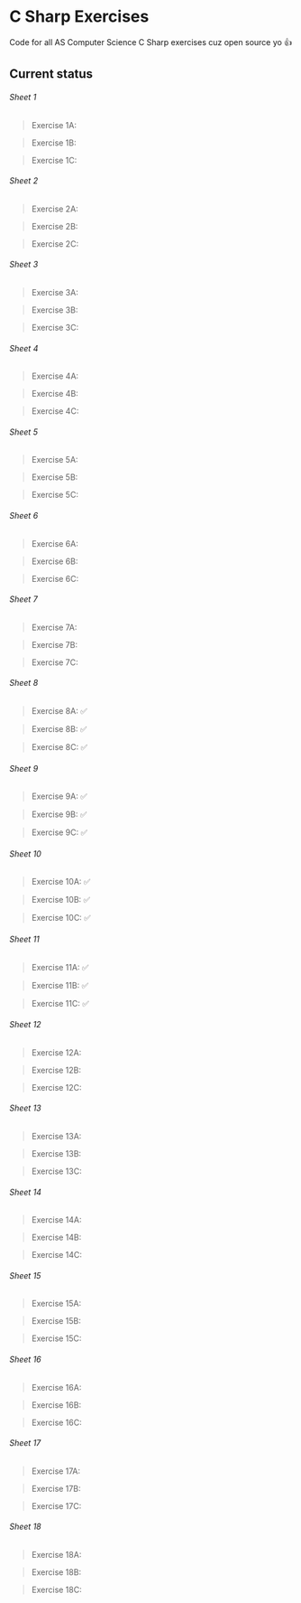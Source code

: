 # C Sharp Exercises
Code for all AS Computer Science C Sharp exercises cuz open source yo 👍

Current status
--

###### Sheet 1
 > Exercise 1A: 
 
 > Exercise 1B:
 
 > Exercise 1C: 
 
###### Sheet 2
 > Exercise 2A: 
 
 > Exercise 2B:
 
 > Exercise 2C: 
 
###### Sheet 3
 > Exercise 3A: 
 
 > Exercise 3B:
 
 > Exercise 3C: 
 
###### Sheet 4
 > Exercise 4A: 
 
 > Exercise 4B:
 
 > Exercise 4C: 
 
###### Sheet 5
 > Exercise 5A: 
 
 > Exercise 5B:
 
 > Exercise 5C: 
 
###### Sheet 6
 > Exercise 6A:
 
 > Exercise 6B:
 
 > Exercise 6C: 
 
###### Sheet 7
 > Exercise 7A: 
 
 > Exercise 7B:
 
 > Exercise 7C: 
 
###### Sheet 8
 > Exercise 8A: ✅
 
 > Exercise 8B: ✅
 
 > Exercise 8C: ✅
 
###### Sheet 9
 > Exercise 9A: ✅
 
 > Exercise 9B: ✅
 
 > Exercise 9C: ✅
 
###### Sheet 10
 > Exercise 10A: ✅
 
 > Exercise 10B: ✅
 
 > Exercise 10C: ✅
 
###### Sheet 11
 > Exercise 11A: ✅
 
 > Exercise 11B: ✅
 
 > Exercise 11C: ✅
 
###### Sheet 12
 > Exercise 12A: 
 
 > Exercise 12B:
 
 > Exercise 12C: 

###### Sheet 13
 > Exercise 13A: 
 
 > Exercise 13B:
 
 > Exercise 13C: 
 
###### Sheet 14
 > Exercise 14A: 
 
 > Exercise 14B:
 
 > Exercise 14C: 
 
###### Sheet 15
 > Exercise 15A: 
 
 > Exercise 15B:
 
 > Exercise 15C: 
 
###### Sheet 16
 > Exercise 16A: 
 
 > Exercise 16B:
 
 > Exercise 16C: 
 
###### Sheet 17
 > Exercise 17A: 
 
 > Exercise 17B:
 
 > Exercise 17C: 
 
###### Sheet 18
 > Exercise 18A: 
 
 > Exercise 18B:
 
 > Exercise 18C: 
